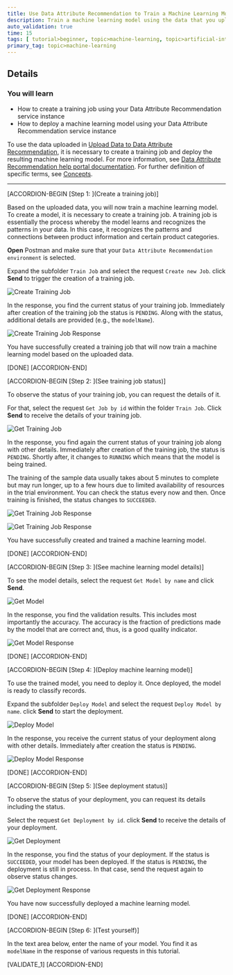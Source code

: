 ```yaml
---
title: Use Data Attribute Recommendation to Train a Machine Learning Model
description: Train a machine learning model using the data that you uploaded to your Data Attribute Recommendation service instance.
auto_validation: true
time: 15
tags: [ tutorial>beginner, topic>machine-learning, topic>artificial-intelligence, products>sap-cloud-platform, products>sap-ai-business-services, products>data-attribute-recommendation]
primary_tag: topic>machine-learning
---
```


## Details
### You will learn
  - How to create a training job using your Data Attribute Recommendation service instance
  - How to deploy a machine learning model using your Data Attribute Recommendation service instance

To use the data uploaded in [Upload Data to Data Attribute Recommendation](cp-aibus-dar-upload-data), it is necessary to create a training job and deploy the resulting machine learning model. For more information, see [Data Attribute Recommendation help portal documentation](https://help.sap.com/dar). For further definition of specific terms, see [Concepts](https://help.sap.com/viewer/105bcfd88921418e8c29b24a7a402ec3/SHIP/en-US/fe501df6d9f94361bfea066f9a6f6712.html).

---

[ACCORDION-BEGIN [Step 1: ](Create a training job)]

Based on the uploaded data, you will now train a machine learning model. To create a model, it is necessary to create a training job. A training job is essentially the process whereby the model learns and recognizes the patterns in your data. In this case, it recognizes the patterns and connections between product information and certain product categories.

**Open** Postman and make sure that your `Data Attribute Recommendation environment` is selected.

Expand the subfolder `Train Job` and select the request `Create new Job`. click **Send** to trigger the creation of a training job.

![Create Training Job](create-job.png)

In the response, you find the current status of your training job. Immediately after creation of the training job the status is `PENDING`. Along with the status, additional details are provided (e.g., the `modelName`).

![Create Training Job Response](create-job-response.png)

You have successfully created a training job that will now train a machine learning model based on the uploaded data.

[DONE]
[ACCORDION-END]


[ACCORDION-BEGIN [Step 2: ](See training job status)]

To observe the status of your training job, you can request the details of it.

For that, select the request `Get Job by id` within the folder `Train Job`. Click **Send** to receive the details of your training job.

![Get Training Job](get-job.png)

In the response, you find again the current status of your training job along with other details. Immediately after creation of the training job, the status is `PENDING`. Shortly after, it changes to `RUNNING` which means that the model is being trained.

The training of the sample data usually takes about 5 minutes to complete but may run longer, up to a few hours due to limited availability of resources in the trial environment. You can check the status every now and then. Once training is finished, the status changes to `SUCCEEDED`.

![Get Training Job Response](get-job-responseR.png)

![Get Training Job Response](get-job-responseS.png)

You have successfully created and trained a machine learning model.

[DONE]
[ACCORDION-END]


[ACCORDION-BEGIN [Step 3: ](See machine learning model details)]

To see the model details, select the request `Get Model by name` and click **Send**.

![Get Model](get-model.png)

In the response, you find the validation results. This includes most importantly the accuracy. The accuracy is the fraction of predictions made by the model that are correct and, thus, is a good quality indicator.

![Get Model Response](get-model-response.png)

[DONE]
[ACCORDION-END]


[ACCORDION-BEGIN [Step 4: ](Deploy machine learning model)]

To use the trained model, you need to deploy it. Once deployed, the model is ready to classify records.

Expand the subfolder `Deploy Model` and select the request `Deploy Model by name`. click **Send** to start the deployment.

![Deploy Model](deploy-model.png)

In the response, you receive the current status of your deployment along with other details. Immediately after creation the status is `PENDING`.

![Deploy Model Response](deploy-model-response.png)

[DONE]
[ACCORDION-END]


[ACCORDION-BEGIN [Step 5: ](See deployment status)]

To observe the status of your deployment, you can request its details including the status.

Select the request `Get Deployment by id`. click **Send** to receive the details of your deployment.

![Get Deployment](get-deployment.png)

In the response, you find the status of your deployment. If the status is `SUCCEEDED`, your model has been deployed. If the status is `PENDING`, the deployment is still in process. In that case, send the request again to observe status changes.

![Get Deployment Response](get-deployment-response.png)

You have now successfully deployed a machine learning model.

[DONE]
[ACCORDION-END]


[ACCORDION-BEGIN [Step 6: ](Test yourself)]

In the text area below, enter the name of your model. You find it as `modelName` in the response of various requests in this tutorial.

[VALIDATE_1]
[ACCORDION-END]
